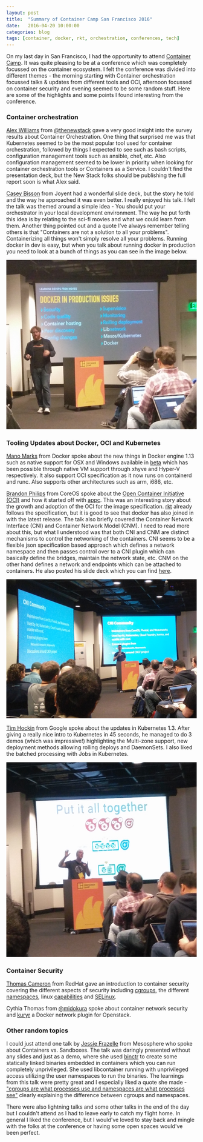 ```yaml
---
layout: post
title:  "Summary of Container Camp San Francisco 2016"
date:   2016-04-20 10:00:00
categories: blog
tags: [container, docker, rkt, orchestration, conferences, tech]
---
```


On my last day in San Francisco, I had the opportunity to attend [Container Camp](https://container.camp/). It was quite pleasing to be at a conference which was completely focussed on the container ecosystem. I felt the conference was divided into different themes - the morning starting with Container orchestration focussed talks & updates from different tools and OCI, afternoon focussed on container security and evening seemed to be some random stuff. Here are some of the highlights and some points I found interesting from the conference.

### Container orchestration

[Alex Williams](https://twitter.com/alexwilliams) from [@thenewstack](https://twitter.com/thenewstack) gave a very good insight into the survey results about Container Orchestration. One thing that surprised me was that Kubernetes seemed to be the most popular tool used for container orchestration, followed by things I expected to see such as bash scripts, configuration management tools such as ansible, chef, etc. Also configuration management seemed to be lower in priority when looking for container orchestration tools or Containers as a Service. I couldn't find the presentation deck, but the New Stack folks should be publishing the full report soon is what Alex said.

[Casey Bisson](https://twitter.com/misterbisson) from Joyent had a wonderful slide deck, but the story he told and the way he approached it was even better. I really enjoyed his talk. I felt the talk was themed around a simple idea - You should put your orchestrator in your local development environment. The way he put forth this idea is by relating to the sci-fi movies and what we could learn from them. Another thing pointed out and a quote I've always remember telling others is that "Containers are not a solution to all your problems". Containerizing all things won't simply resolve all your problems. Running docker in dev is easy, but when you talk about running docker in production you need to look at a bunch of things as you can see in the image below.

![things you need in place for docker in production](/assets/2016-04-20-container-camp-sf-2016/docker-in-prod.jpg)

### Tooling Updates about Docker, OCI and Kubernetes

[Mano Marks](https://twitter.com/ManoMarks) from Docker spoke about the new things in Docker engine 1.13 such as native support for OSX and Windows available in [beta](https://beta.docker.com/) which has been possible through native VM support through xhyve and Hyper-V respectively. It also support OCI specification as it now runs on containerd and runc. Also supports other architectures such as arm, i686, etc.

[Brandon Philips](https://twitter.com/BrandonPhilips) from CoreOS spoke about the [Open Container Initiative (OCI)](https://www.opencontainers.org/) and how it started off with [appc](https://github.com/appc). This was an interesting story about the growth and adoption of the OCI for the image specification. [rkt](https://coreos.com/rkt/) already follows the specification, but it is good to see that docker has also joined in with the latest release. The talk also briefly covered the Container Network Interface (CNI) and Container Network Model (CNM). I need to read more about this, but what I understood was that both CNI and CNM are distinct mechanisms to control the networking of the containers. CNI seems to be a flexible json specification based approach which defines a network namespace and then passes control over to a CNI plugin which can basically define the bridges, maintain the network state, etc. CNM on the other hand defines a network and endpoints which can be attached to containers. He also posted his slide deck which you can find [here](https://speakerdeck.com/philips/container-standards-and-interfaces-an-update-1).

![CNI vs. CNM](/assets/2016-04-20-container-camp-sf-2016/cni-vs-cnm.jpg)

[Tim Hockin](https://twitter.com/thockin) from Google spoke about the updates in Kubernetes 1.3. After giving a really nice intro to Kubernetes in 45 seconds, he managed to do 3 demos (which was impressive!) highlighting the Multi-zone support, new deployment methods allowing rolling deploys and DaemonSets. I also liked the batched processing with Jobs in Kubernetes.

![Intro to Kubernetes](/assets/2016-04-20-container-camp-sf-2016/intro-to-kubernetes.jpg)

### Container Security

[Thomas Cameron](https://twitter.com/thomasdcameron) from RedHat gave an introduction to container security covering the different aspects of security including [cgroups](https://www.kernel.org/doc/Documentation/cgroup-v1/cgroups.txt), the different [namespaces](https://lwn.net/Articles/531114/), linux [capabilities](http://man7.org/linux/man-pages/man7/capabilities.7.html) and [SELinux](http://selinuxproject.org/).

Cythia Thomas from [@midokura](https://twitter.com/midokura) spoke about container network security and [kuryr](https://github.com/openstack/kuryr) a Docker network plugin for Openstack.

### Other random topics

I could just attend one talk by [Jessie Frazelle](https://twitter.com/frazelledazzell) from Mesosphere who spoke about Containers vs. Sandboxes. The talk was daringly presented without any slides and just as a demo, where she used [binctr](https://github.com/jfrazelle/binctr) to create some statically linked binaries embedded in containers which you can run completely unprivileged. She used libcontainer running with unprivileged access utilizing the user namespaces to run the binaries. The learnings from this talk were pretty great and I especially liked a quote she made - ["cgroups are what processes use and namespaces are what processes see"](https://twitter.com/akshay_karle/status/721103156155785216) clearly explaining the difference between cgroups and namespaces.

There were also lightning talks and some other talks in the end of the day but I couldn't attend as I had to leave early to catch my flight home. In general I liked the conference, but I would've loved to stay back and mingle with the folks at the conference or having some open spaces would've been perfect.

